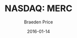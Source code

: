 ---
type: "report"
paper: "MERC_Braeden_Price.pdf"
author: "Braeden Price"
company: "Mercer International Inc."
date: "2016-01-14"
summary: "Mercer International [MERC:NASDAQ] is a global pulp company
specializing in the production of northern bleached softwood
kraft (NBSK) pulp, which is used in a variety of paper and tissue
products. Mercer also sells biochemical and bioenergy products,
both by-products of the pulp production process. They operate
in Canada and Germany through three mills: Rosenthal, Stendal
and Celgar. Over 50% of revenues are attributable to European
sales, while growing Chinese business represents 26% of sales."
title: "NASDAQ: MERC"
---